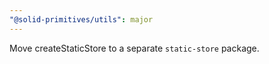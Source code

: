 ```yaml
---
"@solid-primitives/utils": major
---
```


Move createStaticStore to a separate `static-store` package.
